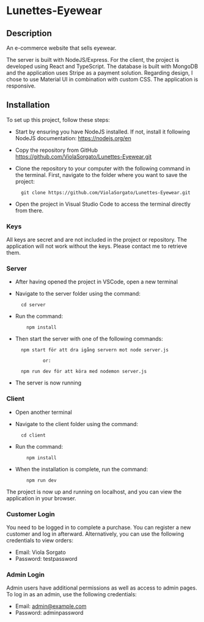 # Lunettes-Eyewear

## Description

An e-commerce website that sells eyewear.

The server is built with NodeJS/Express. For the client, the project is developed using React and TypeScript.
The database is built with MongoDB and the application uses Stripe as a payment solution.
Regarding design, I chose to use Material UI in combination with custom CSS. The application is responsive.

## Installation

To set up this project, follow these steps:

- Start by ensuring you have NodeJS installed. If not, install it following NodeJS documentation: https://nodejs.org/en

- Copy the repository from GitHub https://github.com/ViolaSorgato/Lunettes-Eyewear.git

- Clone the repository to your computer with the following command in the terminal. First, navigate to the folder where you want to save the project:

        git clone https://github.com/ViolaSorgato/Lunettes-Eyewear.git

- Open the project in Visual Studio Code to access the terminal directly from there.

### Keys

All keys are secret and are not included in the project or repository. The application will not work without the keys. Please contact me to retrieve them.

### Server

- After having opened the project in VSCode, open a new terminal

- Navigate to the server folder using the command:

        cd server

- Run the command:

          npm install

- Then start the server with one of the following commands:

        npm start för att dra igång servern mot node server.js

                or:

        npm run dev för att köra med nodemon server.js

- The server is now running

### Client

- Open another terminal

- Navigate to the client folder using the command:

        cd client

- Run the command:

          npm install

- When the installation is complete, run the command:

          npm run dev

The project is now up and running on localhost, and you can view the application in your browser.

### Customer Login

You need to be logged in to complete a purchase. You can register a new customer and log in afterward. Alternatively, you can use the following credentials to view orders:

- Email: Viola Sorgato
- Password: testpassword

### Admin Login

Admin users have additional permissions as well as access to admin pages. To log in as an admin, use the following credentials:

- Email: admin@example.com
- Password: adminpassword

